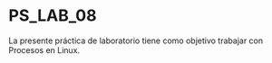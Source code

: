 # PS_LAB_08
 La presente práctica de laboratorio tiene como objetivo trabajar con Procesos en Linux.
